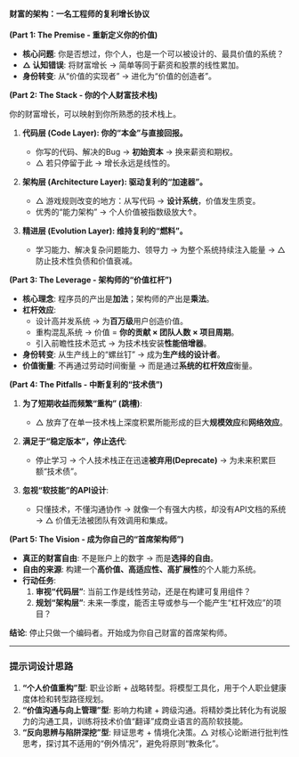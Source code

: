 

#### **财富的架构：一名工程师的复利增长协议**

**(Part 1: The Premise - 重新定义你的价值)**

*   **核心问题**: 你是否想过，你个人，也是一个可以被设计的、最具价值的系统？
*   **△ 认知错误**: 将财富增长 → 简单等同于薪资和股票的线性累加。
*   **身份转变**: 从“价值的实现者” → 进化为“价值的创造者”。

**(Part 2: The Stack - 你的个人财富技术栈)**

你的财富增长，可以映射到你所熟悉的技术栈上。

1.  **代码层 (Code Layer): 你的“本金”与直接回报。**
    *   你写的代码、解决的Bug → **初始资本** → 换来薪资和期权。
    *   △ 若只停留于此 → 增长永远是线性的。

2.  **架构层 (Architecture Layer): 驱动复利的“加速器”。**
    *   △ 游戏规则改变的地方：从写代码 → **设计系统**，价值发生质变。
    *   优秀的“能力架构” → 个人价值被指数级放大↑。

3.  **精进层 (Evolution Layer): 维持复利的“燃料”。**
    *   学习能力、解决复杂问题能力、领导力 → 为整个系统持续注入能量 → △ 防止技术性负债和价值衰减。

**(Part 3: The Leverage - 架构师的“价值杠杆”)**

*   **核心理念**: 程序员的产出是**加法**；架构师的产出是**乘法**。
*   **杠杆效应**:
    *   设计高并发系统 → 为**百万级**用户创造价值。
    *   重构混乱系统 → 价值 = **你的贡献 × 团队人数 × 项目周期**。
    *   引入前瞻性技术范式 → 为技术栈安装**性能倍增器**。
*   **身份转变**: 从生产线上的“螺丝钉” → 成为**生产线的设计者**。
*   **价值衡量**: 不再通过劳动时间衡量 → 而是通过**系统的杠杆效应**衡量。

**(Part 4: The Pitfalls - 中断复利的“技术债”)**

1.  **为了短期收益而频繁“重构” (跳槽)**:
    *   △ 放弃了在单一技术栈上深度积累所能形成的巨大**规模效应**和**网络效应**。

2.  **满足于“稳定版本”，停止迭代**:
    *   停止学习 → 个人技术栈正在迅速**被弃用(Deprecate)** → 为未来积累巨额“技术债”。

3.  **忽视“软技能”的API设计**:
    *   只懂技术，不懂沟通协作 → 就像一个有强大内核，却没有API文档的系统 → △ 价值无法被团队有效调用和集成。

**(Part 5: The Vision - 成为你自己的“首席架构师”)**

*   **真正的财富自由**: 不是账户上的数字 → 而是**选择的自由**。
*   **自由的来源**: 构建一个**高价值、高适应性、高扩展性**的个人能力系统。
*   **行动任务**:
    1.  **审视“代码层”**: 当前工作是线性劳动，还是在构建可复用组件？
    2.  **规划“架构层”**: 未来一季度，能否主导或参与一个能产生“杠杆效应”的项目？

**结论**: 停止只做一个编码者。开始成为你自己财富的首席架构师。

---

### **提示词设计思路**

1.  **“个人价值重构”型**: 职业诊断 + 战略转型。将模型工具化，用于个人职业健康度体检和转型路径规划。
2.  **“价值沟通与向上管理”型**: 影响力构建 + 跨级沟通。将精妙类比转化为有说服力的沟通工具，训练将技术价值“翻译”成商业语言的高阶软技能。
3.  **“反向思辨与陷阱深挖”型**: 辩证思考 + 情境化决策。△ 对核心论断进行批判性思考，探讨其不适用的“例外情况”，避免将原则“教条化”。